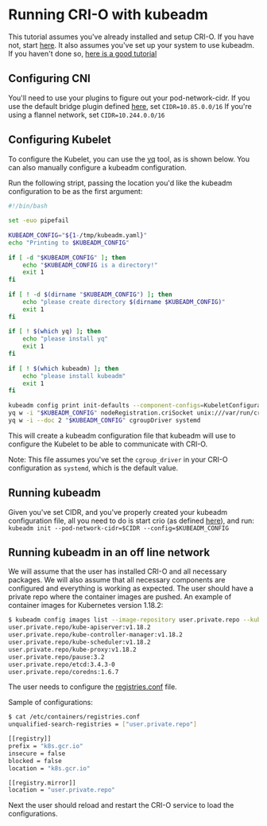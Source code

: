 # Running CRI-O with kubeadm

This tutorial assumes you've already installed and setup CRI-O. If you have not, start [here](/install.md).
It also assumes you've set up your system to use kubeadm. If you haven't done so, [here is a good tutorial](https://www.mirantis.com/blog/how-install-kubernetes-kubeadm/)

## Configuring CNI

You'll need to use your plugins to figure out your pod-network-cidr. If you use the default bridge plugin defined [here](/contrib/cni/10-crio-bridge.conf), set
```CIDR=10.85.0.0/16```
If you're using a flannel network, set
```CIDR=10.244.0.0/16```

## Configuring Kubelet

To configure the Kubelet, you can use the [yq](https://github.com/mikefarah/yq) tool, as is shown below.
You can also manually configure a kubeadm configuration.

Run the following stript, passing the location you'd like the kubeadm configuration to be as the first argument:

```bash
#!/bin/bash                                                                                                                                                                                                                                   
                                                                                                                                                                                                                                              
set -euo pipefail                                                                                                                                                                                                                             
                                                                                                                                                                                                                                              
KUBEADM_CONFIG="${1-/tmp/kubeadm.yaml}"                                                                                                                                                                                                              
echo "Printing to $KUBEADM_CONFIG"                                                                                                                                                                                                                   
                                                                                                                                                                                                                                              
if [ -d "$KUBEADM_CONFIG" ]; then                                                                                                                                                                                                                    
    echo "$KUBEADM_CONFIG is a directory!"                                                                                                                                                                                                           
    exit 1                                                                                                                                                                                                                                    
fi                                                                                                                                                                                                                                            
                                                                                                                                                                                                                                              
if [ ! -d $(dirname "$KUBEADM_CONFIG") ]; then                                                                                                                                                                                                       
    echo "please create directory $(dirname $KUBEADM_CONFIG)"                                                                                                                                                                                        
    exit 1                                                                                                                                                                                                                                    
fi                                                                                                                                                                                                                                            
                                                                                                                                                                                                                                              
if [ ! $(which yq) ]; then                                                                                                                                                                                                                    
    echo "please install yq"                                                                                                                                                                                                                  
    exit 1                                                                                                                                                                                                                                    
fi                                                                                                                                                                                                                                            
                                                                                                                                                                                                                                              
if [ ! $(which kubeadm) ]; then                                                                                                                                                                                                               
    echo "please install kubeadm"                                                                                                                                                                                                             
    exit 1                                                                                                                                                                                                                                    
fi                                                                                                                                                                                                                                            
                                                                                                                                                                                                                                              
kubeadm config print init-defaults --component-configs=KubeletConfiguration > "$KUBEADM_CONFIG"                                                                                                                                                      
yq w -i "$KUBEADM_CONFIG" nodeRegistration.criSocket unix:///var/run/crio/crio.sock                                                                                                                                                                  
yq w -i --doc 2 "$KUBEADM_CONFIG" cgroupDriver systemd
```

This will create a kubeadm configuration file that kubeadm will use to configure the Kubelet to be able to communicate with CRI-O.

Note: This file assumes you've set the `cgroup_driver` in your CRI-O configuration as `systemd`, which is the default value.

## Running kubeadm

Given you've set CIDR, and you've properly created your kubeadm configuration file, all you need to do is start crio (as defined [here](/install.md)), and run:
`kubeadm init --pod-network-cidr=$CIDR --config=$KUBEADM_CONFIG`

## Running kubeadm in an off line network

We will assume that the user has installed CRI-O and all necessary packages. We will also assume that all necessary components are configured and everything is working as expected. The user should have a private repo where the container images are pushed. An example of container images for Kubernetes version 1.18.2:

```bash
$ kubeadm config images list --image-repository user.private.repo --kubernetes-version=v1.18.2
user.private.repo/kube-apiserver:v1.18.2
user.private.repo/kube-controller-manager:v1.18.2
user.private.repo/kube-scheduler:v1.18.2
user.private.repo/kube-proxy:v1.18.2
user.private.repo/pause:3.2
user.private.repo/etcd:3.4.3-0
user.private.repo/coredns:1.6.7
```

The user needs to configure the [registries.conf](https://github.com/containers/image/blob/master/docs/containers-registries.conf.5.md) file.

Sample of configurations:

```bash
$ cat /etc/containers/registries.conf
unqualified-search-registries = ["user.private.repo"]

[[registry]]
prefix = "k8s.gcr.io"
insecure = false
blocked = false
location = "k8s.gcr.io"

[[registry.mirror]]
location = "user.private.repo"
```

Next the user should reload and restart the CRI-O service to load the configurations.
